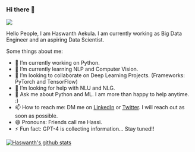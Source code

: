 ### Hi there 👋

![](https://komarev.com/ghpvc/?username=hassiahk&color=blue)

Hello People, I am Haswanth Aekula.
I am currently working as Big Data Engineer and an aspiring Data Scientist.

Some things about me:

- 🔭 I’m currently working on Python.
- 🌱 I’m currently learning NLP and Computer Vision.
- 👯 I’m looking to collaborate on Deep Learning Projects. (Frameworks: PyTorch and TensorFlow)
- 🤔 I’m looking for help with NLU and NLG.
- 💬 Ask me about Python and ML. I am more than happy to help anytime. :)
- 📫 How to reach me: DM me on [LinkedIn](https://www.linkedin.com/in/haswanth-kumar-aekula/) or [Twitter](https://twitter.com/Haswanth_hassi). I will reach out as soon as possible.
- 😄 Pronouns: Friends call me Hassi.
- ⚡ Fun fact: GPT-4 is collecting information... Stay tuned!!


[![Haswanth's github stats](https://github-readme-stats.vercel.app/api?username=hassiahk&hide=stars,contribs)](https://github.com/anuraghazra/github-readme-stats)
